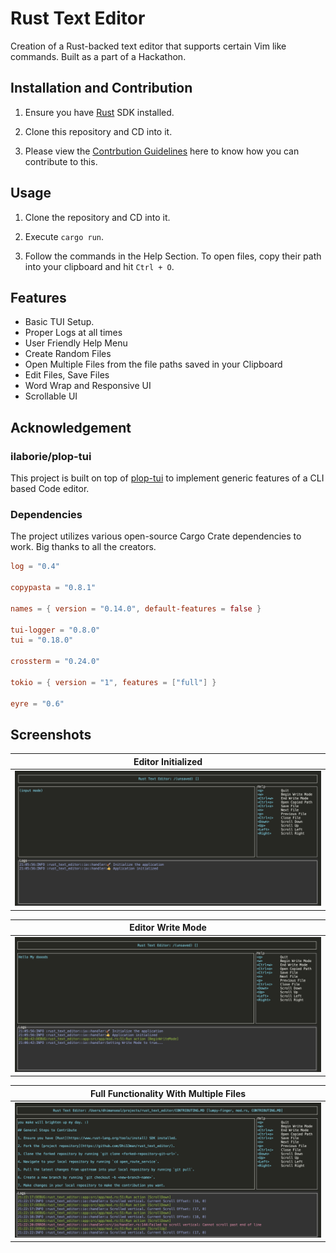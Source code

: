 # Rust Text Editor

Creation of a Rust-backed text editor that supports certain Vim like commands. Built as a part of a Hackathon.

## Installation and Contribution

1. Ensure you have [Rust](https://www.rust-lang.org/tools/install) SDK installed.

2. Clone this repository and CD into it.

3. Please view the [Contrbution Guidelines](https://raw.githubusercontent.com/Dhi13man/rust_text_editor/master/CONTRIBUTING.MD) here to know how you can contribute to this.

## Usage

1. Clone the repository and CD into it.

2. Execute `cargo run`.

3. Follow the commands in the Help Section. To open files, copy their path into your clipboard and hit `Ctrl + O`.

## Features

- Basic TUI Setup.
- Proper Logs at all times
- User Friendly Help Menu
- Create Random Files
- Open Multiple Files from the file paths saved in your Clipboard
- Edit Files, Save Files
- Word Wrap and Responsive UI
- Scrollable UI

## Acknowledgement

### ilaborie/plop-tui

This project is built on top of [plop-tui](https://github.com/ilaborie/plop-tui) to implement generic features of a CLI based Code editor.

### Dependencies

The project utilizes various open-source Cargo Crate dependencies to work. Big thanks to all the creators.

```toml
log = "0.4"

copypasta = "0.8.1"

names = { version = "0.14.0", default-features = false }

tui-logger = "0.8.0"
tui = "0.18.0"

crossterm = "0.24.0"

tokio = { version = "1", features = ["full"] }

eyre = "0.6"
```

## Screenshots

| Editor Initialized |
| :---: |
| ![Editor Initialized](https://raw.githubusercontent.com/Dhi13man/rust_text_editor/master/assets/screenshots/Editor_Initialized.png) |

| Editor Write Mode |
| :---: |
| ![Editor Write Mode](https://raw.githubusercontent.com/Dhi13man/rust_text_editor/master/assets/screenshots/Editor_Write_Mode.png) |

| Full Functionality With Multiple Files |
| :---: |
| ![Full Functionality With Multiple Files](https://raw.githubusercontent.com/Dhi13man/rust_text_editor/master/assets/screenshots/Full_Functionality_Multiple_Files.png) |
